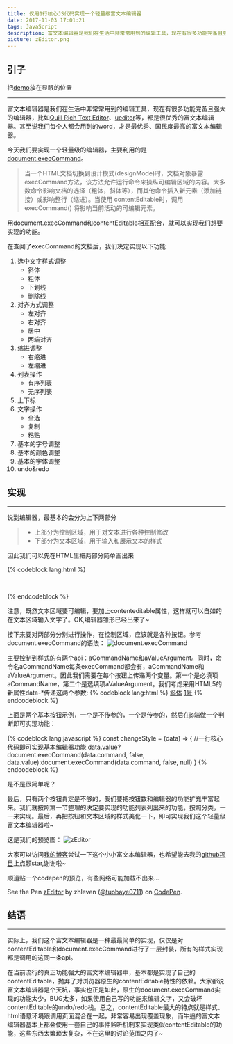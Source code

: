 ```yaml
---
title: 仅用1行核心JS代码实现一个轻量级富文本编辑器
date: 2017-11-03 17:01:21
tags: JavaScript
description: 富文本编辑器是我们在生活中非常常用到的编辑工具，现在有很多功能完备且强大的编辑器，比如Quill Rich Text Editor、ueditor等，都是很优秀的富文本编辑器。甚至说我们每个人都会用到的word，才是最优秀、国民度最高的富文本编辑器。这篇文章使用极少的代码，实现了一个简洁、无任何依赖的轻量级富文本编辑器。
picture: zEditor.png
---
```


## 引子

把[demo](https://tuobaye.com/demo/zEditor/index)放在显眼的位置

***

富文本编辑器是我们在生活中非常常用到的编辑工具，现在有很多功能完备且强大的编辑器，比如[Quill Rich Text Editor](https://github.com/quilljs/quill)、[ueditor](http://ueditor.baidu.com/website/)等，都是很优秀的富文本编辑器。甚至说我们每个人都会用到的word，才是最优秀、国民度最高的富文本编辑器。

今天我们要实现一个轻量级的编辑器，主要利用的是[document.execCommand](https://developer.mozilla.org/zh-CN/docs/Web/API/Document/execCommand)。

> 当一个HTML文档切换到设计模式(designMode)时，文档对象暴露 execCommand方法，该方法允许运行命令来操纵可编辑区域的内容。大多数命令影响文档的选择（粗体，斜体等），而其他命令插入新元素（添加链接）或影响整行（缩进）。当使用 contentEditable时，调用 execCommand() 将影响当前活动的可编辑元素。

用document.execCommand和contentEditable相互配合，就可以实现我们想要实现的功能。

在查阅了execCommand的文档后，我们决定实现以下功能

1. 选中文字样式调整
    - 斜体
    - 粗体
    - 下划线
    - 删除线
2. 对齐方式调整
    - 左对齐
    - 右对齐
    - 居中
    - 两端对齐
3. 缩进调整
    - 右缩进
    - 左缩进
4. 列表操作
    - 有序列表
    - 无序列表
5. 上下标
6. 文字操作
    - 全选
    - 复制
    - 粘贴
7. 基本的字号调整
8. 基本的颜色调整
9. 基本的字体调整
10. undo&redo

## 实现

***

说到编辑器，最基本的会分为上下两部分
> - 上部分为控制区域，用于对文本进行各种控制修改
> - 下部分为文本区域，用于输入和展示文本的样式

因此我们可以先在HTML里把两部分简单画出来

{% codeblock lang:html %}
<div id="wrapper">
    <div id="control-area"></div>
    <div id="text-area" contenteditable></div>
</div>
{% endcodeblock %}

注意，既然文本区域要可编辑，要加上contenteditable属性，这样就可以自如的在文本区域输入文字了。OK,编辑器雏形已经出来了~

接下来要对两部分分别进行操作，在控制区域，应该就是各种按钮。参考document.execCommand的语法：
![document.execCommand](execCommand.png)

主要控制到样式的有两个api：aCommandName和aValueArgument。同时，命令名aCommandName每条execCommand都会有，aCommandName和aValueArgument。因此我们需要在每个按钮上传递两个变量。第一个是必填项aCommandName，第二个是选填项aValueArgument。我们考虑采用HTML5的新属性data-*传递这两个参数:
{% codeblock lang:html %}
    <!--调整为斜体-->
    <a href="#" data-command='italic' onclick="changeStyle(this.dataset)">斜体</a>
    <!--调整字号为1号-->
    <a href="#" data-command='fontSize' data-value="1" onclick="changeStyle(this.dataset)">1号</a>
{% endcodeblock %}

上面是两个基本按钮示例，一个是不传参的，一个是传参的，然后在js端做一个判断即可实现功能：

{% codeblock lang:javascript %}
    const changeStyle = (data) => {
        //一行核心代码即可实现基本编辑器功能
        data.value? document.execCommand(data.command, false, data.value):document.execCommand(data.command, false, null)
    }
{% endcodeblock %}

是不是很简单呢？

最后，只有两个按钮肯定是不够的，我们要把按钮数和编辑器的功能扩充丰富起来。我们就按照第一节整理的决定要实现的功能列表列出来的功能，按照分类，一一来实现。最后，再把按钮和文本区域的样式美化一下，即可实现我们这个轻量级富文本编辑器啦~

这是我们的预览图：
![zEditor](zEditor.png)

大家可以访问[我的博客](https://tuobaye.com/demo/zEditor/index)尝试一下这个小小富文本编辑器，也希望能去我的[github项目](https://github.com/tuobaye0711/zEditor)上点颗star,谢谢啦~

顺道贴一个codepen的预览，有些网络可能加载不出来...
<p data-height="744" data-theme-id="dark" data-slug-hash="LOZRaL" data-default-tab="html,result" data-user="tuobaye0711" data-embed-version="2" data-pen-title="zEditor" class="codepen">See the Pen <a href="https://codepen.io/tuobaye0711/pen/LOZRaL/">zEditor</a> by zhleven (<a href="https://codepen.io/tuobaye0711">@tuobaye0711</a>) on <a href="https://codepen.io">CodePen</a>.</p>
<script async src="https://production-assets.codepen.io/assets/embed/ei.js"></script>

## 结语

***

实际上，我们这个富文本编辑器是一种最最简单的实现，仅仅是对contentEditable和document.execCommand进行了一层封装，所有的样式实现都是调用的这同一条api。

在当前流行的真正功能强大的富文本编辑器中，基本都是实现了自己的contentEditable，抛弃了对浏览器原生的contentEditable特性的依赖。大家都说富文本编辑器是个天坑，事实也正是如此，原生的document.execCommand实现的功能太少，BUG太多，如果使用自己写的功能来编辑文字，又会破坏contentEditable的undo/redo栈。总之，contentEditable最大的特点就是样式、html语意环境跟调用页面混合在一起，非常容易出现覆盖现象，而牛逼的富文本编辑器基本上都会使用一套自己的事件监听机制来实现类似contentEditable的功能，这些东西太繁琐太复杂，不在这里的讨论范围之内了~